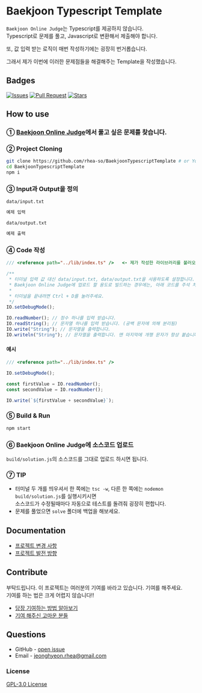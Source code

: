 # Baekjoon Typescript Template

`Baekjoon Online Judge`는 Typescript를 제공하지 않습니다.  
Typescript로 문제를 풀고, Javascript로 변환해서 제출해야 합니다.  

또, 값 입력 받는 로직이 매번 작성하기에는 굉장히 번거롭습니다.

그래서 제가 이번에 이러한 문제점들을 해결해주는 Template을 작성했습니다.

## Badges

<!-- Badges -->
[![Issues](https://img.shields.io/github/issues/rhea-so/BaekjoonTypescriptTemplate)](https://github.com/rhea-so/BaekjoonTypescriptTemplate/issues)
[![Pull Request](https://img.shields.io/github/issues-pr/rhea-so/BaekjoonTypescriptTemplate)](https://github.com/rhea-so/BaekjoonTypescriptTemplate/pulls)
[![Stars](https://img.shields.io/github/stars/rhea-so/BaekjoonTypescriptTemplate)](https://github.com/rhea-so/BaekjoonTypescriptTemplate)

## How to use

### ① [Baekjoon Online Judge](https://www.acmicpc.net/problemset)에서 풀고 싶은 문제를 찾습니다.

### ② Project Cloning

```sh
git clone https://github.com/rhea-so/BaekjoonTypescriptTemplate # or Your Forked Repository URL
cd BaekjoonTypescriptTemplate
npm i
```

### ③ Input과 Output을 정의

`data/input.txt`

```txt
예제 입력
```

`data/output.txt`

```txt
예제 출력
```

### ④ Code 작성

```typescript
/// <reference path="../lib/index.ts" />   <- 제가 작성한 라이브러리를 불러오는 코드입니다. IO 기능을 사용할 수 있습니다.

/**
 * 터미널 입력 값 대신 data/input.txt, data/output.txt을 사용하도록 설정합니다.  
 * Baekjoon Online Judge에 업로드 할 용도로 빌드하는 경우에는, 아래 코드를 주석 처리 해주셔야 합니다.
 * 
 * 터미널을 끝내려면 Ctrl + D를 눌러주세요.
 */
IO.setDebugMode();

IO.readNumber(); // 정수 하나를 입력 받습니다.
IO.readString(); // 문자열 하나를 입력 받습니다. (공백 문자에 의해 분리됨)
IO.write("String"); // 문자열을 출력합니다.
IO.writeln("String"); // 문자열을 출력합니다. 맨 마지막에 개행 문자가 항상 붙습니다.
```

#### 예시

```typescript
/// <reference path="../lib/index.ts" />

IO.setDebugMode();

const firstValue = IO.readNumber();
const secondValue = IO.readNumber();

IO.write(`${firstValue + secondValue}`);
```

### ⑤ Build & Run

```sh
npm start
```

### ⑥ Baekjoon Online Judge에 소스코드 업로드 

`build/solution.js`의 소스코드를 그대로 업로드 하시면 됩니다.

### ⑦ TIP

* 터미널 두 개를 띄우셔서 한 쪽에는 `tsc -w`, 다른 한 쪽에는 `nodemon build/solution.js`를 실행시키시면  
  소스코드가 수정될때마다 자동으로 테스트를 돌려줘 굉장히 편합니다.
* 문제를 풀었으면 `solve` 폴더에 백업을 해보세요.

## Documentation

* [프로젝트 변경 사항](https://github.com/rhea-so/BaekjoonTypescriptTemplate/blob/main/CHANGELOG.md)
* [프로젝트 발전 방향](https://github.com/rhea-so/BaekjoonTypescriptTemplate/blob/main/ROADMAP.md)

## Contribute

부탁드립니다. 이 프로젝트는 여러분의 기여를 바라고 있습니다. 기여를 해주세요.  
기여를 하는 법은 크게 어렵지 않습니다!!

* [당장 기여하는 방법 알아보기](https://github.com/rhea-so/BaekjoonTypescriptTemplate/blob/main/CONTRIBUTING.md)
* [기여 해주신 고마운 분들](https://github.com/rhea-so/BaekjoonTypescriptTemplate/blob/main/CONTRIBUTORS.md)

## Questions

* GitHub - [open issue](https://github.com/rhea-so/BaekjoonTypescriptTemplate/issues)
* Email - [jeonghyeon.rhea@gmail.com](mailto:jeonghyeon.rhea@gmail.com?subject=[GitHub]%20Project%20Moon%20Community-Question)

### License

[GPL-3.0 License](https://github.com/rhea-so/BaekjoonTypescriptTemplate/blob/main/LICENSE)